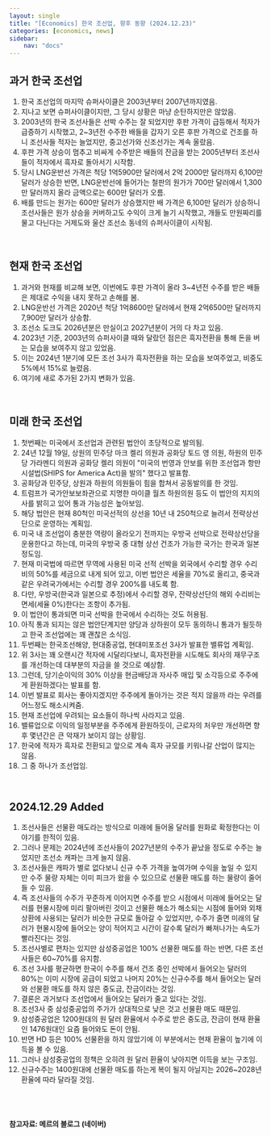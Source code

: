 ```yaml
---
layout: single
title: "[Economics] 한국 조선업, 향후 동향 (2024.12.23)"
categories: [economics, news]
sidebar:
    nav: "docs"
---
```


## 과거 한국 조선업
1. 한국 조선업의 마지막 슈퍼사이클은 2003년부터 2007년까지였음.
1. 지나고 보면 슈퍼사이클이지만, 그 당시 상황은 마냥 순탄하지만은 않았음.
1. 2003년의 한국 조선사들은 선박 수주는 잘 되었지만 후판 가격이 급등해서 적자가 급증하기 시작했고, 2~3년전 수주한 배들을 갑자기 오른 후판 가격으로 건조를 하니 조선사들 적자는 늘었지만, 중고선가와 신조선가는 계속 올랐음.
1. 후판 가격 상승이 멈추고 비싸게 수주받은 배들의 잔금을 받는 2005년부터 조선사들이 적자에서 흑자로 돌아서기 시작함.
1. 당시 LNG운반선 가격은 척당 1억5900만 달러에서 2억 2000만 달러까지 6,100만 달러가 상승한 반면, LNG운반선에 들어가는 철판의 원가가 700만 달러에서 1,300만 달러까지 올라 금액으로는 600만 달러가 오름.
1. 배를 만드는 원가는 600만 달러가 상승했지만 배 가격은 6,100만 달러가 상승하니 조선사들은 원가 상승을 커버하고도 수익이 크게 늘기 시작했고, 개들도 만원짜리를 물고 다닌다는 거제도와 울산 조선소 동네의 슈퍼사이클이 시작됨.

<br/>

## 현재 한국 조선업
1. 과거와 현재를 비교해 보면, 이번에도 후판 가격이 올라 3~4년전 수주를 받은 배들은 제대로 수익을 내지 못하고 손해를 봄.
1. LNG운반선 가격은 2020년 척당 1억8600만 달러에서 현재 2억6500만 달러까지 7,900만 달러가 상승함.
1. 조선소 도크도 2026년분은 만실이고 2027년분이 거의 다 차고 있음.
1. 2023년 기준, 2003년의 슈퍼사이클 때와 달랐던 점은은 흑자전환을 통해 돈을 버는 모습을 보여주지 않고 있었음.
1. 이는 2024년 1분기에 모든 조선 3사가 흑자전환을 하는 모습을 보여주었고, 비중도 5%에서 15%로 늘렸음.
1. 여기에 새로 추가된 2가지 변화가 있음.

<br/>

## 미래 한국 조선업
1. 첫번째는 미국에서 조선업과 관련된 법안이 초당적으로 발의됨.
1. 24년 12월 19일, 상원의 민주당 마크 켈리 의원과 공화당 토드 영 의원, 하원의 민주당 가라멘디 의원과 공화당 켈리 의원이 "미국의 번영과 안보를 위한 조선업과 항만시설법(SHIPS for America Act)을 발의" 했다고 발표함.
1. 공화당과 민주당, 상원과 하원의 의원들이 힘을 합쳐서 공동발의를 한 것임.
1. 트럼프가 국가안보보좌관으로 지명한 마이클 월츠 하원의원 등도 이 법안의 지지의사를 밝히고 있어 통과 가능성은 높아보임.
1. 해당 법안은 현재 80척인 미국선적의 상선을 10년 내 250척으로 늘려서 전략상선단으로 운영하는 계획임.
1. 미국 내 조선업이 충분한 역량이 올라오기 전까지는 우방국 선박으로 전략상선당을 운용한다고 하는데, 미국의 우방국 중 대형 상선 건조가 가능한 국가는 한국과 일본 정도임.
1. 현재 미국법에 따르면 무역에 사용된 미국 선적 선박을 외국에서 수리할 경우 수리비의 50%를 세금으로 내게 되어 있고, 이번 법안은 세율을 70%로 올리고, 중국과 같은 우려국가에서는 수리할 경우 200%를 내도록 함.
1. 다만, 우방국(한국과 일본으로 추정)에서 수리할 경우, 잔략상선단의 해외 수리비는 면세(세율 0%)한다는 조항이 추가됨.
1. 이 법안이 통과되면 미국 선박을 한국에서 수리하는 것도 허용됨.
1. 아직 통과 되지는 않은 법안단계지만 양당과 상하원이 모두 동의하니 통과가 될듯하고 한국 조선업에는 꽤 괜찮은 소식임.
1. 두번째는 한국조선해양, 현대중공업, 현대미포조선 3사가 발표한 밸류업 계획임.
1. 위 3사는 꽤 오랜시간 적자에 시달리다보니, 흑자전환을 시도해도 회사의 재무구조를 개선하는데 대부분의 자금을 쓸 것으로 예상함.
1. 그런데, 당기순이익의 30% 이상을 현금배당과 자사주 매입 및 소각등으로 주주에게 환원하겠다는 발표를 함.
1. 이번 발표로 회사는 좋아지겠지만 주주에게 돌아가는 것은 적지 않을까 라는 우려를 어느정도 해소시켜줌.
1. 현재 조선업에 우려되는 요소들이 하나씩 사라지고 있음.
1. 밸류업으로 이익의 일정부분을 주주에게 환원하듯이, 근로자의 처우만 개선하면 향후 몇년간은 큰 악재가 보이지 않는 상황임.
1. 한국에 적자가 흑자로 전환되고 앞으로 계속 흑자 규모를 키워나갈 산업이 많지는 않음.
1. 그 중 하나가 조선업임.

<br/>

## 2024.12.29 Added
1. 조선사들은 선물환 매도라는 방식으로 미래에 들어올 달러를 원화로 확정한다는 이야기를 한적이 있음.
1. 그러나 문제는 2024년에 조선사들이 2027년분의 수주가 끝났을 정도로 수주는 늘었지만 조선소 캐파는 크게 늘지 않음.
1. 조선사들은 캐파가 별로 없다보니 신규 수주 가격을 높여가며 수익을 높일 수 있지만 수주 물량 자체는 이미 피크가 왔을 수 있으므로 선물환 매도를 하는 물량이 줄어들 수 있음.
1. 즉 조선사들의 수주가 꾸준하게 이어지면 수주를 받으 시점에서 미래에 들어오는 달러를 현물시장에 미리 팔아버린 것이고 선물환 해소가 해소되는 시점에 들어와 외채 상환에 사용되는 달러가 비슷한 규모로 돌아갈 수 있었지만, 수주가 줄면 미래의 달러가 현물시장에 들어오는 양이 적어지고 시간이 갈수록 달러가 빠져나가는 속도가 빨라진다는 것임.
1. 조선사별로 편차는 있지만 삼성중공업은 100% 선물환 매도를 하는 반면, 다른 조선사들은 60~70%를 유지함.
1. 조선 3사를 평균하면 한국이 수주를 해서 건조 중인 선박에서 들어오는 달러의 80%는 이미 시장에 공급이 되었고 나머지 20%는 신규수주를 해서 들어오는 달러와 선물환 매도를 하지 않은 중도금, 잔금이라는 것임.
1. 결론은 과거보다 조선업에서 들어오는 달러가 줄고 있다는 것임.
1. 조선3사 중 삼성중공업의 주가가 상대적으로 낮은 것고 선물환 매도 때문임.
1. 삼성중공업은 1200원대의 원 달러 환율에서 수주로 받은 중도금, 잔금이 현재 환율인 1476원대인 요즘 들어와도 돈이 안됨.
1. 반면 HD 등은 100% 선물환을 하지 않았기에 이 부분에서는 현재 환율이 높기에 이득을 볼 수 있음.
1. 그러나 삼성중공업의 정책은 오히려 원 달러 환율이 낮아지면 이득을 보는 구조임.
1. 신규수주는 1400원대에 선물환 매도를 하는게 복이 될지 아닐지는 2026~2028년 환율에 따라 달라질 것임.



<br/>
<br/>

#### 참고자료: 메르의 블로그 (네이버) 